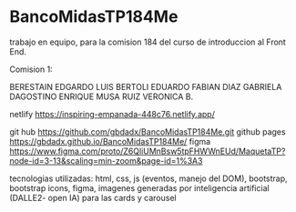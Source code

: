 ﻿# BancoMidasTP184Me

trabajo en equipo, para la comision 184 del curso de introduccion al Front End.

Comision 1:

BERESTAIN EDGARDO LUIS
BERTOLI EDUARDO FABIAN
DIAZ GABRIELA
DAGOSTINO ENRIQUE
MUSA RUIZ VERONICA B.

netlify
https://inspiring-empanada-448c76.netlify.app/

git hub
https://github.com/gbdadx/BancoMidasTP184Me.git
github pages
https://gbdadx.github.io/BancoMidasTP184Me/
figma
https://www.figma.com/proto/Z6QliUMnBsw5tpFHWWnEUd/MaquetaTP?node-id=3-13&scaling=min-zoom&page-id=1%3A3


tecnologias utilizadas:
html, css, js (eventos, manejo del DOM), bootstrap, bootstrap icons, figma, imagenes generadas por inteligencia artificial (DALLE2- open IA) para las cards y carousel

